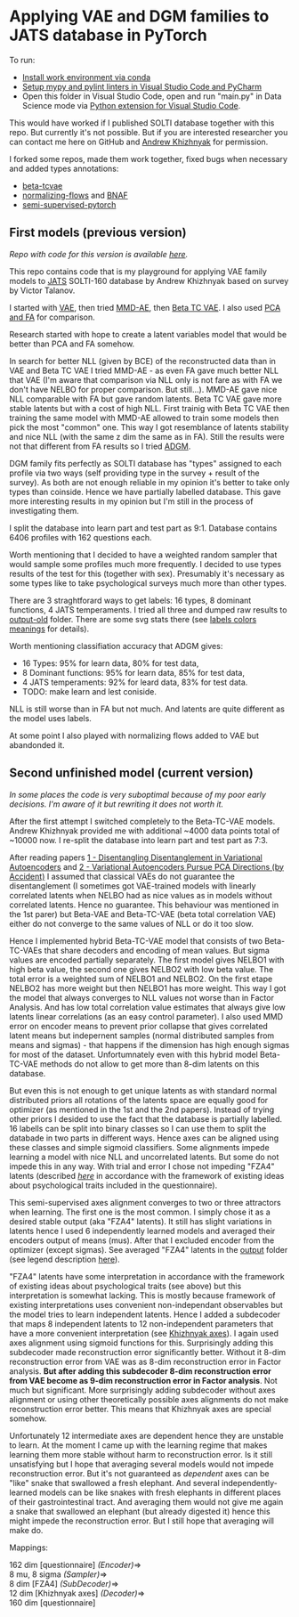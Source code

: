Applying VAE and DGM families to JATS database in PyTorch
=========================================================

To run:

* [Install work environment via conda](https://github.com/kiwi0fruit/pyappshare/tree/master/template_env)
* [Setup mypy and pylint linters in Visual Studio Code and PyCharm](./README_SETUP_LINTERS.md)
* Open this folder in Visual Studio Code, open and run "main.py" in Data Science mode via
  [Python extension for Visual Studio Code](https://marketplace.visualstudio.com/items?itemName=ms-python.python).

This would have worked if I published SOLTI database together with this repo. But currently it's not possible.
But if you are interested researcher you can contact me here on GitHub and [Andrew Khizhnyak](https://vk.com/hizhnjak) for permission.

I forked some repos, made them work together, fixed bugs when necessary and added types annotations:

* [beta-tcvae](https://github.com/rtqichen/beta-tcvae)
* [normalizing-flows](https://github.com/tonyduan/normalizing-flows) and [BNAF](https://github.com/nicola-decao/BNAF)
* [semi-supervised-pytorch](https://github.com/wohlert/semi-supervised-pytorch)


First models (previous version)
----------------------------------------------

*Repo with code for this version is available [here](https://github.com/kiwi0fruit/jats-semi-supervised-pytorch/tree/0.1).*

This repo contains code that is my playground for applying VAE family models to [JATS](https://github.com/kiwi0fruit/jats) SOLTI-160 database
by Andrew Khizhnyak based on survey by Victor Talanov.

I started with [VAE](https://arxiv.org/abs/1312.6114), then tried [MMD-AE](https://arxiv.org/abs/1706.02262),
then [Beta TC VAE](https://arxiv.org/abs/1802.04942). I also used [PCA and FA](./vae/linear_component_analyzer.py) for comparison.

Research started with hope to create a latent variables model that would be better than PCA and FA somehow.

In search for better NLL (given by BCE) of the reconstructed data than in VAE and Beta TC VAE I tried MMD-AE - as even FA gave much better NLL that VAE
(I'm aware that comparison via NLL only is not fare as with FA we don't have NELBO for proper comparison. But still...).
MMD-AE gave nice NLL comparable with FA but gave random latents. Beta TC VAE gave more stable latents but with a cost of high NLL.
First trainig with Beta TC VAE then training the same model with MMD-AE allowed to train some models then pick the most "common" one.
This way I got resemblance of latents stability and nice NLL (with the same z dim the same as in FA).
Still the results were not that different from FA results so I tried [ADGM](https://arxiv.org/abs/1602.05473).

DGM family fits perfectly as SOLTI database has "types" assigned to each profile via two ways (self providing type in the survey + result of the survey).
As both are not enough reliable in my opinion it's better to take only types than coinside. Hence we have partially labelled database.
This gave more interesting results in my opinion but I'm still in the process of investigating them.

I split the database into learn part and test part as 9:1. Database contains 6406 profiles with 162 questions each.

Worth mentioning that I decided to have a weighted random sampler that would sample some profiles much more frequently.
I decided to use types results of the test for this (together with sex). Presumably it's necessary as some types
like to take psychological surveys much more than other types.

There are 3 straghtforard ways to get labels: 16 types, 8 dominant functions, 4 JATS temperaments. I tried all three and dumped raw results to
[output-old](./output_old) folder. There are some svg stats there (see [labels colors meanings](./output_old/types_colors.svg) for details).

Worth mentioning classifiation accuracy that ADGM gives:

* 16 Types: 95% for learn data, 80% for test data,
* 8 Dominant functions: 95% for learn data, 85% for test data,
* 4 JATS temperaments: 92% for leard data, 83% for test data.
* TODO: make learn and lest coniside.

NLL is still worse than in FA but not much. And latents are quite different as the model uses labels.

At some point I also played with normalizing flows added to VAE but abandonded it.


Second unfinished model (current version)
----------------------------------------------

*In some places the code is very suboptimal because of my poor early decisions. I'm aware of it but rewriting it does not worth it.*

After the first attempt I switched completely to the Beta-TC-VAE models. Andrew Khizhnyak provided me with additional \~4000 data points total of \~10000 now. I re-split the database into learn part and test part as 7:3.

After reading papers [1 - Disentangling Disentanglement in Variational Autoencoders](https://arxiv.org/abs/1812.02833) and [2 - Variational Autoencoders Pursue PCA Directions (by Accident)](https://arxiv.org/abs/1812.06775) I 
assumed that classical VAEs do not guarantee the disentanglement (I sometimes got VAE-trained models with linearly correlated latents when NELBO had as nice values as in models without correlated latents. Hence no guarantee. This behaviour was mentioned in the 1st parer) but Beta-VAE and Beta-TC-VAE (beta total correlation VAE) either do not converge to the same values of NLL or do it too slow.

Hence I implemented hybrid Beta-TC-VAE model that consists of two Beta-TC-VAEs that share decoders and encoding of mean values. But sigma values are encoded partially separately. The first model gives NELBO1 with high beta value, the second one gives NELBO2 with low beta value. The total error is a weighted sum of NELBO1 and NELBO2. On the first etape NELBO2 has more weight but then NELBO1 has more weight. This way I got the model that always converges to NLL values not worse than in Factor Analysis. And has low total correlation value estimates that always give low latents linear correlations (as an easy control parameter). I also used MMD error on encoder means to prevent prior collapse that gives correlated latent means but indepernent samples (normal distributed samples from means and sigmas) - that happens if the dimension has high enough sigmas for most of the dataset. Unfortumnately even with this hybrid model Beta-TC-VAE methods do not allow to get more than 8-dim latents on this database.

But even this is not enough to get unique latents as with standard normal distributed priors all rotations of the latents space are equally good for optimizer (as mentioned in the 1st and the 2nd papers). Instead of trying other priors I desided to use the fact that the database is partially labelled. 16 labells can be split into binary classes so I can use them to split the databade in two parts in different ways. Hence axes can be aligned using these classes and simple sigmoid classifiers. Some alignments impede learning a model with nice NLL and uncorrelated latents. But some do not impede this in any way. With trial and error I chose not impeding "FZA4" latents (described [*here*](https://github.com/kiwi0fruit/jats#118-fza4-hypothesis-for-8-axes-of-independent-variation-in-factorized-traits-space) in accordance with the framework of existing ideas about psychological traits included in the questionnaire).

This semi-supervised axes alignment converges to two or three attractors when learning. The first one is the most common. I simply chose it as a desired stable output (aka "FZA4" latents). It still has slight variations in latents hence I used 6 independently learned models and averaged their encoders output of means (mus). After that I excluded encoder from the optimizer (except sigmas). See averaged "FZA4" latents in the [output](./output) folder (see legend description [here](https://github.com/kiwi0fruit/jats#119-brightdeep-rainbow-colors-to-plot-16-probability-density-functions-on-a-single-image)). 

"FZA4" latents have some interpretation in accordance with the framework of existing ideas about psychological traits (see above) but this interpretation is somewhat lacking. This is mostly because framework of existing interpretations uses convenient non-independant observables but the model tries to learn independent latents. Hence I added a subdecoder that maps 8 independent latents to 12 non-independent parameters that have a more convenient interpretation (see [Khizhnyak axes](https://github.com/kiwi0fruit/jats#112-khizhnyak-functions-and-axes)). I again used axes alignment using sigmoid functions for this. Surprisingly adding this subdecoder made reconstruction error significantly better. Without it 8-dim reconstruction error from VAE was as 8-dim reconstruction error in Factor analysis. **But after adding this subdecoder 8-dim reconstruction error from VAE become as 9-dim reconstruction error in Factor analysis**. Not much but significant. More surprisingly adding subdecoder without axes alignment or using other theoretically possible axes alignments do not make reconstruction error better. This means that Khizhnyak axes are special somehow.

Unfortunately 12 intermediate axes are dependent hence they are unstable to learn. At the moment I came up with the learning regime that makes learning them more stable without harm to reconstruction error. Is it still unsatisfying but I hope that averaging several models would not impede reconstruction error. But it's not guaranteed as _dependent_ axes can be "like" snake that swallowed a fresh elephant. And several independently-learned models can be like snakes with fresh elephants in different places of their gastrointestinal tract. And averaging them would not give me again a snake that swallowed an elephant (but already digested it) hence this might impede the reconstruction error. But I still hope that averaging will make do.

Mappings:

162 dim [questionnaire] *(Encoder)*=>  
8 mu, 8 sigma *(Sampler)*=>  
8 dim [FZA4] *(SubDecoder)*=>  
12 dim [Khizhnyak axes] *(Decoder)*=>  
160 dim [questionnaire]
